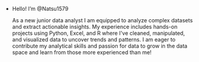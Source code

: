 - Hello! I’m @Natsu1579
  
  As a new junior data analyst I am equipped to analyze complex datasets and extract actionable insights. My experience includes hands-on projects using Python, Excel, and R where I've cleaned, manipulated, and visualized data to uncover trends and patterns. I am eager to contribute my analytical skills and passion for data to grow in the data space and learn from those more experienced than me!


